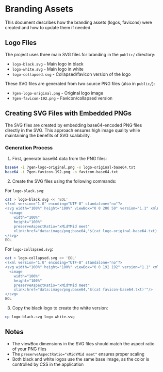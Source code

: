 # Branding Assets

This document describes how the branding assets (logos, favicons) were created and how to update them if needed.

## Logo Files

The project uses three main SVG files for branding in the `public/` directory:
- `logo-black.svg` - Main logo in black
- `logo-white.svg` - Main logo in white
- `logo-collapsed.svg` - Collapsed/favicon version of the logo

These SVG files are generated from two source PNG files (also in `public/`):
- `7gen-logo-original.png` - Original logo image
- `7gen-favicon-192.png` - Favicon/collapsed version

## Creating SVG Files with Embedded PNGs

The SVG files are created by embedding base64-encoded PNG files directly in the SVG. This approach ensures high image quality while maintaining the benefits of SVG scalability.

### Generation Process

1. First, generate base64 data from the PNG files:
```bash
base64 -i 7gen-logo-original.png -o logo-original-base64.txt
base64 -i 7gen-favicon-192.png -o favicon-base64.txt
```

2. Create the SVG files using the following commands:

For `logo-black.svg`:
```bash
cat > logo-black.svg << 'EOL'
<?xml version="1.0" encoding="UTF-8" standalone="no"?>
<svg width="100%" height="100%" viewBox="0 0 200 50" version="1.1" xmlns="http://www.w3.org/2000/svg" xmlns:xlink="http://www.w3.org/1999/xlink">
  <image
    width="100%"
    height="100%"
    preserveAspectRatio="xMidYMid meet"
    xlink:href="data:image/png;base64,'$(cat logo-original-base64.txt)'"/>
</svg>
EOL
```

For `logo-collapsed.svg`:
```bash
cat > logo-collapsed.svg << 'EOL'
<?xml version="1.0" encoding="UTF-8" standalone="no"?>
<svg width="100%" height="100%" viewBox="0 0 192 192" version="1.1" xmlns="http://www.w3.org/2000/svg" xmlns:xlink="http://www.w3.org/1999/xlink">
  <image
    width="100%"
    height="100%"
    preserveAspectRatio="xMidYMid meet"
    xlink:href="data:image/png;base64,'$(cat favicon-base64.txt)'"/>
</svg>
EOL
```

3. Copy the black logo to create the white version:
```bash
cp logo-black.svg logo-white.svg
```

## Notes

- The viewBox dimensions in the SVG files should match the aspect ratio of your PNG files
- The `preserveAspectRatio="xMidYMid meet"` ensures proper scaling
- Both black and white logos use the same base image, as the color is controlled by CSS in the application